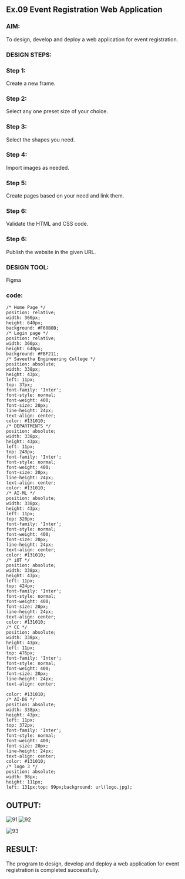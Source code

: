 ## Ex.09 Event Registration Web Application

### AIM:
To design, develop and deploy a web application for event registration.

### DESIGN STEPS:

### Step 1:
Create a new frame.

### Step 2:
Select any one preset size of your choice.

### Step 3:
Select the shapes you need.

### Step 4:
Import images as needed.

### Step 5:
Create pages based on your need and link them.

### Step 6:

Validate the HTML and CSS code.

### Step 6:

Publish the website in the given URL.

### DESIGN TOOL:
Figma

### code:
```
/* Home Page */
position: relative;
width: 360px;
height: 640px;
background: #F60B0B;
/* Login page */
position: relative;
width: 360px;
height: 640px;
background: #FBF211;
/* Saveetha Engineering College */
position: absolute;
width: 338px;
height: 43px;
left: 11px;
top: 37px;
font-family: 'Inter';
font-style: normal;
font-weight: 400;
font-size: 20px;
line-height: 24px;
text-align: center;
color: #131010;
/* DEPARTMENTS */
position: absolute;
width: 338px;
height: 43px;
left: 11px;
top: 248px;
font-family: 'Inter';
font-style: normal;
font-weight: 400;
font-size: 20px;
line-height: 24px;
text-align: center;
color: #131010;
/* AI-ML */
position: absolute;
width: 338px;
height: 43px;
left: 11px;
top: 320px;
font-family: 'Inter';
font-style: normal;
font-weight: 400;
font-size: 20px;
line-height: 24px;
text-align: center;
color: #131010;
/* iOT */
position: absolute;
width: 338px;
height: 43px;
left: 11px;
top: 424px;
font-family: 'Inter';
font-style: normal;
font-weight: 400;
font-size: 20px;
line-height: 24px;
text-align: center;
color: #131010;
/* CC */
position: absolute;
width: 338px;
height: 43px;
left: 11px;
top: 476px;
font-family: 'Inter';
font-style: normal;
font-weight: 400;
font-size: 20px;
line-height: 24px;
text-align: center;

color: #131010;
/* AI-DS */
position: absolute;
width: 338px;
height: 43px;
left: 11px;
top: 372px;
font-family: 'Inter';
font-style: normal;
font-weight: 400;
font-size: 20px;
line-height: 24px;
text-align: center;
color: #131010;
/* logo 3 */
position: absolute;
width: 98px;
height: 111px;
left: 131px;top: 99px;background: url(logo.jpg);

```

## OUTPUT:

![91](https://github.com/Jaisriram28/event-registration/assets/122092094/b1ad458f-5ef5-4e06-9758-ac27f2fc8492)
![92](https://github.com/Jaisriram28/event-registration/assets/122092094/ef184bff-2ed1-411e-93a4-808a525fee48)

![93](https://github.com/Jaisriram28/event-registration/assets/122092094/f5cb83a6-ca2f-49f1-9c61-94ab811d1503)


## RESULT:
The program to design, develop and deploy a web application for event registration is completed successfully.
